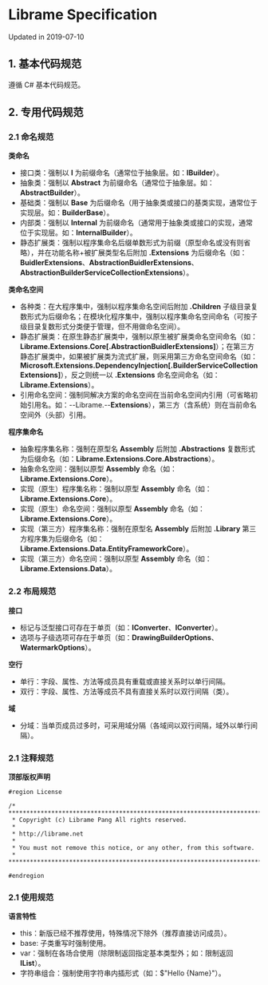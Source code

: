 # Librame Specification
Updated in 2019-07-10

## 1. 基本代码规范

遵循 C# 基本代码规范。

## 2. 专用代码规范

### 2.1 命名规范

**类命名**

* 接口类：强制以 **I** 为前缀命名（通常位于抽象层。如：**IBuilder**）。
* 抽象类：强制以 **Abstract** 为前缀命名（通常位于抽象层。如：**AbstractBuilder**）。
* 基础类：强制以 **Base** 为后缀命名（用于抽象类或接口的基类实现，通常位于实现层。如：**BuilderBase**）。
* 内部类：强制以 **Internal** 为前缀命名（通常用于抽象类或接口的实现，通常位于实现层。如：**InternalBuilder**）。
* 静态扩展类：强制以程序集命名后缀单数形式为前缀（原型命名或没有则省略），并在功能名称+被扩展类型名后附加 **.Extensions** 为后缀命名（如：**BuidlerExtensions**、**AbstractionBuidlerExtensions**、**AbstractionBuilderServiceCollectionExtensions**）。

**类命名空间**

* 各种类：在大程序集中，强制以程序集命名空间后附加 **.Children** 子级目录复数形式为后缀命名；在模块化程序集中，强制以程序集命名空间命名（可按子级目录复数形式分类便于管理，但不用做命名空间）。
* 静态扩展类：在原生静态扩展类中，强制以原生被扩展类命名空间命名（如：**Librame.Extensions.Core[.AbstractionBuidlerExtensions]**）；在第三方静态扩展类中，如果被扩展类为流式扩展，则采用第三方命名空间命名（如：**Microsoft.Extensions.DependencyInjection[.BuilderServiceCollectionExtensions]**），反之则统一以 **.Extensions** 命名空间命名（如：**Librame.Extensions**）。
* 引用命名空间：强制同解决方案的命名空间在当前命名空间内引用（可省略初始引用名。如：--Librame.--**Extensions**），第三方（含系统）则在当前命名空间外（头部）引用。

**程序集命名**

* 抽象程序集名称：强制在原型名 **Assembly** 后附加 **.Abstractions** 复数形式为后缀命名（如：**Librame.Extensions.Core.Abstractions**）。
* 抽象命名空间：强制以原型 **Assembly** 命名（如：**Librame.Extensions.Core**）。
* 实现（原生）程序集名称：强制以原型 **Assembly** 命名（如：**Librame.Extensions.Core**）。
* 实现（原生）命名空间：强制以原型 **Assembly** 命名（如：**Librame.Extensions.Core**）。
* 实现（第三方）程序集名称：强制在原型名 **Assembly** 后附加 **.Library** 第三方程序集为后缀命名（如：**Librame.Extensions.Data.EntityFrameworkCore**）。
* 实现（第三方）命名空间：强制以原型 **Assembly** 命名（如：**Librame.Extensions.Data**）。

### 2.2 布局规范

**接口**

* 标记与泛型接口可存在于单页（如：**IConverter**、**IConverter<T>**）。
* 选项与子级选项可存在于单页（如：**DrawingBuilderOptions**、**WatermarkOptions**）。

**空行**

* 单行：字段、属性、方法等成员具有重载或直接关系时以单行间隔。
* 双行：字段、属性、方法等成员不具有直接关系时以双行间隔（类）。

**域**

* 分域：当单页成员过多时，可采用域分隔（各域间以双行间隔，域外以单行间隔）。

### 2.1 注释规范

**顶部版权声明**

    #region License

    /* **************************************************************************************
     * Copyright (c) Librame Pang All rights reserved.
     * 
     * http://librame.net
     * 
     * You must not remove this notice, or any other, from this software.
     * **************************************************************************************/

    #endregion

### 2.1 使用规范

**语言特性**

* this：新版已经不推荐使用，特殊情况下除外（推荐直接访问成员）。
* base: 子类重写时强制使用。
* var：强制在各场合使用（除限制返回指定基本类型外；如：限制返回 **IList<T>**）。
* 字符串组合：强制使用字符串内插形式（如：$"Hello {Name}"）。
